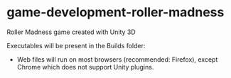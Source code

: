 # game-development-roller-madness
Roller Madness game created with Unity 3D

Executables will be present in the Builds folder:
- Web files will run on most browsers (recommended: Firefox), except Chrome which does not support Unity plugins.
